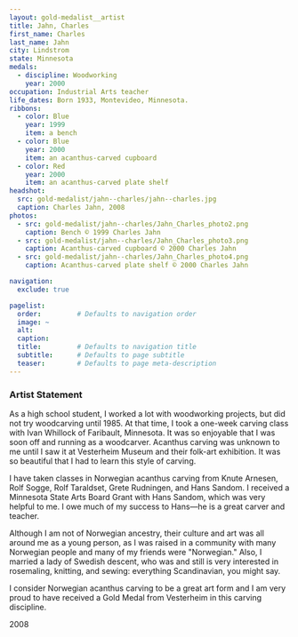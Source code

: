 ```yaml
---
layout: gold-medalist__artist
title: Jahn, Charles
first_name: Charles
last_name: Jahn
city: Lindstrom
state: Minnesota
medals: 
  - discipline: Woodworking
    year: 2000
occupation: Industrial Arts teacher
life_dates: Born 1933, Montevideo, Minnesota.
ribbons:
  - color: Blue
    year: 1999
    item: a bench
  - color: Blue
    year: 2000
    item: an acanthus-carved cupboard
  - color: Red
    year: 2000
    item: an acanthus-carved plate shelf
headshot:
  src: gold-medalist/jahn--charles/jahn--charles.jpg
  caption: Charles Jahn, 2008
photos:
  - src: gold-medalist/jahn--charles/Jahn_Charles_photo2.png
    caption: Bench © 1999 Charles Jahn
  - src: gold-medalist/jahn--charles/Jahn_Charles_photo3.png
    caption: Acanthus-carved cupboard © 2000 Charles Jahn
  - src: gold-medalist/jahn--charles/Jahn_Charles_photo4.png
    caption: Acanthus-carved plate shelf © 2000 Charles Jahn

navigation:
  exclude: true

pagelist:
  order:         # Defaults to navigation order  
  image: ~
  alt:
  caption:
  title:         # Defaults to navigation title
  subtitle:      # Defaults to page subtitle
  teaser:        # Defaults to page meta-description  
---
```

### Artist Statement

As a high school student, I worked a lot with woodworking projects, but did not try woodcarving until 1985. At that time, I took a one-week carving class with Ivan Whillock of Faribault, Minnesota. It was so enjoyable that I was soon off and running as a woodcarver. Acanthus carving was unknown to me until I saw it at Vesterheim Museum and their folk-art exhibition. It was so beautiful that I had to learn this style of carving.

I have taken classes in Norwegian acanthus carving from Knute Arnesen, Rolf Sogge, Rolf Taraldset, Grete Rudningen, and Hans Sandom. I received a Minnesota State Arts Board Grant with Hans Sandom, which was very helpful to me. I owe much of my success to Hans—he is a great carver and teacher.

Although I am not of Norwegian ancestry, their culture and art was all around me as a young person, as I was raised in a community with many Norwegian people and many of my friends were "Norwegian." Also, I married a lady of Swedish descent, who was and still is very interested in rosemaling, knitting, and sewing: everything Scandinavian, you might say.

I consider Norwegian acanthus carving to be a great art form and I am very proud to have received a Gold Medal from Vesterheim in this carving discipline.  

2008